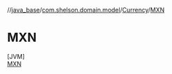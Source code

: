 //[java_base](../../../../index.md)/[com.shelson.domain.model](../../index.md)/[Currency](../index.md)/[MXN](index.md)

# MXN

[JVM]\
[MXN](index.md)
